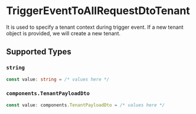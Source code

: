 # TriggerEventToAllRequestDtoTenant

It is used to specify a tenant context during trigger event.
    If a new tenant object is provided, we will create a new tenant.
    


## Supported Types

### `string`

```typescript
const value: string = /* values here */
```

### `components.TenantPayloadDto`

```typescript
const value: components.TenantPayloadDto = /* values here */
```

